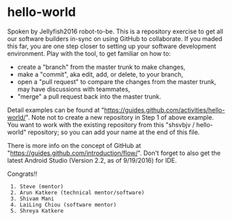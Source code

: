 # hello-world

Spoken by Jellyfish2016 robot-to-be.
This is a repository exercise to get all our software builders in-sync on using GitHub to collaborate.
If you maded this far, you are one step closer to setting up your software development environment.
Play with the tool, to get familiar on how to:
 * create a "branch" from the master trunk to make changes, 
 * make a "commit", aka edit, add, or delete, to your branch,
 * open a "pull request" to compare the changes from the master trunk, may have discussions with teammates,
 * "merge" a pull request back into the master trunk.

Detail examples can be found at "https://guides.github.com/activities/hello-world/".
Note not to create a new repository in Step 1 of above example.  
You want to work with the existing repository from this "shsvbjv / hello-world" repository; 
so you can add your name at the end of this file.

There is more info on the concept of GitHub at "https://guides.github.com/introduction/flow/".
Don't forget to also get the latest Android Studio (Version 2.2, as of 9/19/2016) for IDE.

Congrats!!


~~~~~~~~~  Add your names under this line, so we know that you are GitHub ready!! ~~~~~~~~
 1. Steve (mentor)
 2. Arun Katkere (technical mentor/software)
 3. Shivam Mani
 4. LaiLing Chiou (software mentor)
 5. Shreya Katkere
